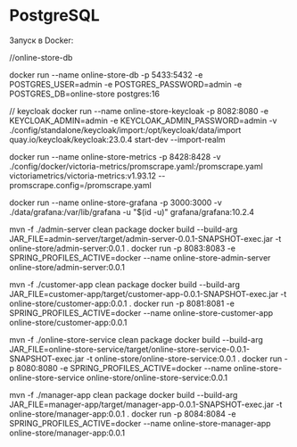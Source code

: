 # PostgreSQL

Запуск в Docker:

//online-store-db

docker run --name online-store-db -p 5433:5432 -e POSTGRES_USER=admin -e POSTGRES_PASSWORD=admin -e POSTGRES_DB=online-store postgres:16

// keycloak 
docker run --name online-store-keycloak -p 8082:8080 -e KEYCLOAK_ADMIN=admin -e KEYCLOAK_ADMIN_PASSWORD=admin -v ./config/standalone/keycloak/import:/opt/keycloak/data/import quay.io/keycloak/keycloak:23.0.4 start-dev --import-realm

docker run --name online-store-metrics -p 8428:8428 -v ./config/docker/victoria-metrics/promscrape.yaml:/promscrape.yaml victoriametrics/victoria-metrics:v1.93.12 --promscrape.config=/promscrape.yaml

docker run --name online-store-grafana -p 3000:3000 -v ./data/grafana:/var/lib/grafana -u "$(id -u)" grafana/grafana:10.2.4

mvn -f ./admin-server clean package
docker build --build-arg JAR_FILE=admin-server/target/admin-server-0.0.1-SNAPSHOT-exec.jar -t online-store/admin-server:0.0.1 .
docker run -p 8083:8083 -e SPRING_PROFILES_ACTIVE=docker --name online-store-admin-server online-store/admin-server:0.0.1

mvn -f ./customer-app clean package
docker build --build-arg JAR_FILE=customer-app/target/customer-app-0.0.1-SNAPSHOT-exec.jar -t online-store/customer-app:0.0.1 .
docker run -p 8081:8081 -e SPRING_PROFILES_ACTIVE=docker --name online-store-customer-app online-store/customer-app:0.0.1

mvn -f ./online-store-service clean package
docker build --build-arg JAR_FILE=online-store-service/target/online-store-service-0.0.1-SNAPSHOT-exec.jar -t online-store/online-store-service:0.0.1 .
docker run -p 8080:8080 -e SPRING_PROFILES_ACTIVE=docker --name online-store-online-store-service online-store/online-store-service:0.0.1

mvn -f ./manager-app clean package
docker build --build-arg JAR_FILE=manager-app/target/manager-app-0.0.1-SNAPSHOT-exec.jar -t online-store/manager-app:0.0.1 .
docker run -p 8084:8084 -e SPRING_PROFILES_ACTIVE=docker --name online-store-manager-app online-store/manager-app:0.0.1